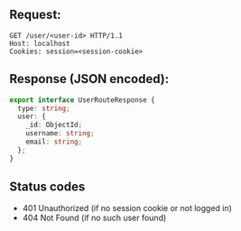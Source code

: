 ## Request:
```http
GET /user/<user-id> HTTP/1.1
Host: localhost
Cookies: session=<session-cookie>
```

## Response (JSON encoded):
```ts
export interface UserRouteResponse {
  type: string;
  user: {
    _id: ObjectId;
    username: string;
    email: string;
  };
}
```

## Status codes
- 401 Unauthorized (if no session cookie or not logged in)
- 404 Not Found (if no such user found)
